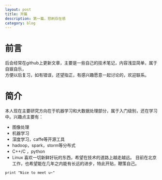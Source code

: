 ```yaml
---
layout: post
title: 开篇
description: 第一篇，怒刷存在感
category: blog
---
```

# 前言
后会经常在github上更新文章，主要是一些自己的技术笔记，内容浅显简单，属于自娱自乐，\
        方便以后复习，如有错误，还望指正，有感兴趣愿意一起讨论的，欢迎联系。
# 简介
本人现在主要研究方向在于机器学习和大数据处理部分，属于入门级别，还在学习中。兴趣点主要有：
+ 图像处理
+ 机器学习
+ 深度学习，caffe等开源工具
+ hadoop，spark，storm等分布式
+ C++/C ，python
+ Linux
喜欢一切新鲜好玩的东西，希望在技术的道路上越走越远。
目前在北京工作，也希望能在几年之内能有长远的进步，特此开贴，鞭策自己。
```
print "Nice to meet u~"
```



[BeiYuu]:    http://beiyuu.com  "BeiYuu"
